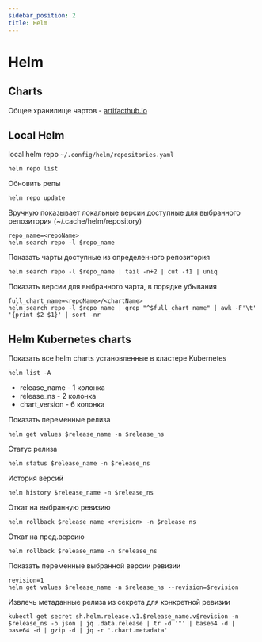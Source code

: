 ```yaml
---
sidebar_position: 2
title: Helm
---
```


# Helm

## Charts

Общее хранилище чартов - [artifacthub.io](https://artifacthub.io)

## Local Helm

local helm repo `~/.config/helm/repositories.yaml`

```shell
helm repo list
```

Обновить репы

```shell
helm repo update
```

Вручную показывает локальные версии доступные для выбранного репозитория (~/.cache/helm/repository)

```shell
repo_name=<repoName>
helm search repo -l $repo_name
```

Показать чарты доступные из определенного репозитория

```shell
helm search repo -l $repo_name | tail -n+2 | cut -f1 | uniq
```

Показать версии для выбранного чарта, в порядке убывания

```shell
full_chart_name=<repoName>/<chartName>
helm search repo -l $repo_name | grep "^$full_chart_name" | awk -F'\t' '{print $2 $1}' | sort -nr
```

## Helm Kubernetes charts

Показать все helm charts установленные в кластере Kubernetes

```shell
helm list -A
```

- release_name - 1 колонка
- release_ns - 2 колонка
- chart_version - 6 колонка

Показать переменные релиза

```shell
helm get values $release_name -n $release_ns
```

Статус релиза

```shell
helm status $release_name -n $release_ns
```

История версий

```shell
helm history $release_name -n $release_ns
```

Откат на выбранную ревизию

```shell
helm rollback $release_name <revision> -n $release_ns
```

Откат на пред.версию

```shell
helm rollback $release_name -n $release_ns
```

Показать переменные выбранной версии ревизии

```shell
revision=1
helm get values $release_name -n $release_ns --revision=$revision
```

Извлечь метаданные релиза из секрета для конкретной ревизии

```shell
kubectl get secret sh.helm.release.v1.$release_name.v$revision -n $release_ns -o json | jq .data.release | tr -d '"' | base64 -d | base64 -d | gzip -d | jq -r '.chart.metadata'
```
